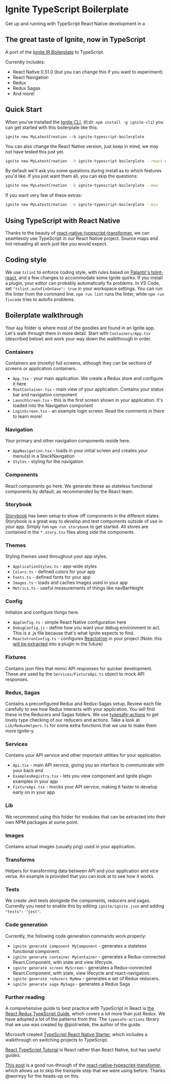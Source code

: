 # Ignite TypeScript Boilerplate

Get up and running with TypeScript React Native development in a 

## The great taste of Ignite, now in TypeScript

A port of the [Ignite IR Boilerplate](https://github.com/infinitered/ignite-ir-boilerplate) to TypeScript.

Currently includes:

* React Native 0.51.0 (but you can change this if you want to experiment)
* React Navigation
* Redux
* Redux Sagas
* And more!

## Quick Start

When you've installed the [Ignite CLI](https://github.com/infinitered/ignite), (tl;dr: `npm install -g ignite-cli`) you can get started with this boilerplate like this:

```
ignite new MyLatestCreation --b ignite-typescript-boilerplate
```

You can also change the React Native version, just keep in mind, we may not have tested this just yet.

```sh
ignite new MyLatestCreation --b ignite-typescript-boilerplate --react-native-version 0.46.0-rc.2
```

By default we'll ask you some questions during install as to which features you'd like.  If you just want them all, you can skip the questions:

```sh
ignite new MyLatestCreation --b ignite-typescript-boilerplate --max
```

If you want very few of these extras:

```sh
ignite new MyLatestCreation --b ignite-typescript-boilerplate --min
```

## Using TypeScript with React Native

Thanks to the beauty of [react-native-typescript-transformer](https://github.com/ds300/react-native-typescript-transformer), we can seamlessly use TypeScript in our React Native project. Source maps and hot reloading all work just like you would expect.

## Coding style

We use `tslint` to enforce coding style, with rules based on [Palantir's tslint-react](https://github.com/palantir/tslint-react), 
and a few changes to accommodate some Ignite quirks. If you install a plugin, your editor can probably automatically fix problems. 
In VS Code, set `"tslint.autoFixOnSave": true` in your 
workspace settings. You can run the linter from the command line. `npm run lint` runs the linter, while `npm run fixcode` tries to autofix problems.

## Boilerplate walkthrough

Your `App` folder is where most of the goodies are found in an Ignite app. Let's walk through them in more detail. Start with `Containers/App.tsx` (described below) and work your way down the walkthrough in order.

### Containers

Containers are (mostly) full screens, although they can be sections of screens or application containers.

* `App.tsx` - your main application. We create a Redux store and configure it here
* `RootContainer.tsx` - main view of your application. Contains your status bar and navigation component
* `LaunchScreen.tsx` - this is the first screen shown in your application. It's loaded into the Navigation component
* `LoginScreen.tsx` - an example login screen. Read the comments in there to learn more!

### Navigation

Your primary and other navigation components reside here.

* `AppNavigation.tsx` - loads in your initial screen and creates your menu(s) in a StackNavigation
* `Styles` - styling for the navigation

### Components

React components go here. We generate these as stateless functional components by default, as recommended by the React team.

### Storybook

[Storybook](https://storybook.js.org/) has been setup to show off components in the different states. Storybook is a great way to develop and test components outside of use in your app. Simply run `npm run storybook` to get started. All stores are contained in the `*.story.tsx` files along side the components.

### Themes

Styling themes used throughout your app styles.

* `ApplicationStyles.ts` - app-wide styles
* `Colors.ts` - defined colors for your app
* `Fonts.ts` - defined fonts for your app
* `Images.ts` - loads and caches images used in your app
* `Metrics.ts` - useful measurements of things like navBarHeight

### Config

Initialize and configure things here.

* `AppConfig.ts` - simple React Native configuration here
* `DebugConfig.js` - define how you want your debug environment to act. This is a .js file because that's what
Ignite expects to find.
* `ReactotronConfig.ts` - configures [Reactotron](https://github.com/infinitered/reactotron) in your project (Note: this [will be extracted](https://github.com/infinitered/ignite/issues/779) into a plugin in the future)

### Fixtures

Contains json files that mimic API responses for quicker development. These are used by the `Services/FixtureApi.ts` object to mock API responses.

### Redux, Sagas

Contains a preconfigured Redux and Redux-Sagas setup. Review each file carefully to see how Redux interacts with your application. You will find these in the Reducers and Sagas folders. We use [typesafe-actions](https://github.com/piotrwitek/typesafe-actions) to get lovely
type checking of our reducers and actions. Take a look at `Lib/ReduxHelpers.ts` for some extra functions that
we use to make them more Ignite-y.

### Services

Contains your API service and other important utilities for your application.

* `Api.tsx` - main API service, giving you an interface to communicate with your back end
* `ExamplesRegistry.tsx` - lets you view component and Ignite plugin examples in your app
* `FixtureApi.tsx` - mocks your API service, making it faster to develop early on in your app


### Lib

We recommend using this folder for modules that can be extracted into their own NPM packages at some point.

### Images

Contains actual images (usually png) used in your application.

### Transforms

Helpers for transforming data between API and your application and vice versa. An example is provided that you can look at to see how it works.

### Tests

We create Jest tests alongside the components, reducers and sagas. Currently you need to enable this by editing `ignite/ignite.json` and adding `"tests": "jest"`.

### Code generation

Currently, the following code generation commands work properly:
* `ignite generate component MyComponent` - generates a stateless functional component.
* `ignite generate container MyContainer` - generates a Redux-connected React.Component, with state and view lifecycle.
* `ignite generate screen MyScreen` - generates a Redux-connected React.Component, with state, view lifecycle and react-navigation.
* `ignite generate reducers MyNew` - generates a set of Redux reducers.
* `ignite generate saga MySaga` - generates a Redux Saga


### Further reading

A comprehensive guide to best practice with TypeScript in React is [the React Redux TypeScript Guide](https://github.com/piotrwitek/react-redux-typescript-guide), which covers a lot more than just Redux. We have adopted a lot of the patterns from this. The `typesafe-actions` library that we use was created by @piotrwitek, the author of the guide.

Microsoft created [TypeScript React Native Starter](https://github.com/Microsoft/TypeScript-React-Native-Starter), which includes a walkthrough on switching projects to TypeScript.

[React TypeScript Tutorial](https://github.com/DanielRosenwasser/React-TypeScript-Tutorial) is React rather than React Native, but has useful guides.

[This post](http://blog.novanet.no/easy-typescript-with-react-native/) is a good run-through of the [react-native-typescript-transfomer](https://github.com/ds300/react-native-typescript-transformer), which allows us to skip the transpile step that we were using before. Thanks @wormyy for the heads-up on this.
